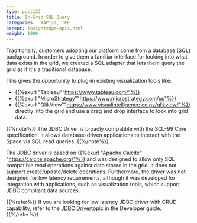 ```yaml
---
type: post123
title: In-Grid SQL Query
categories:  XAP122, IEE
parent: insightedge-apis.html
weight: 1000
---
```

 

Traditionally, customers adopting our platform come from a database (SQL) background. 
In order to give them a familiar interface for looking into what data exists in the grid, we created a SQL adapter that lets them query the grid as if it's a traditional database. 

This gives the opportunity to plug-in existing visualization tools like:<br>
* {{%exurl "Tableau""https://www.tableau.com/"%}}<br>
* {{%exurl "MicroStrategy""https://www.microstrategy.com/us"%}}<br>
* {{%exurl "QlikView""https://www.visualintelligence.co.nz/qlikview/"%}}<br>
directly into the grid and use a drag and drop interface to look into grid data.

{{%note%}}
The JDBC Driver is broadly compatible with the SQL-99 Core specification. It allows database-driven applications to interact with the Space via SQL read queries. 
{{%/note%}}


The JDBC driver is based on {{%exurl "Apache Calcite" "https://calcite.apache.org/"%}} and was designed to allow only SQL compatible read operations against data stored in the grid. 
It does not support create/update/delete operations. Furthermore, the driver was not designed for low latency requirements, although it was developed for integration with applications, such as visualization tools, which support JDBC compliant data sources.


{{%refer%}}
If you are looking for low latency JDBC driver with CRUD capability, refer to the [JDBC Driver](./jdbc-driver.html)topic in the Developer guide.
{{%/refer%}}
 

